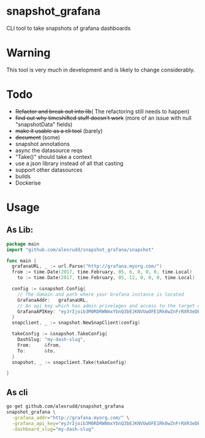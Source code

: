 # snapshot_grafana
CLI tool to take snapshots of grafana dashboards

# Warning
This tool is very much in development and is likely to change considerably.

# Todo

* ~~Refactor and break out into lib~~( The refactoring still needs to happen)
* ~~find out why timeshifted stuff doesn't work~~ (more of an issue with null "snapshotData" fields)
* ~~make it usable as a cli tool~~ (barely)
* ~~document~~ (some)
* snapshot annotations
* async the datasource reqs
* "Take()" should take a context
* use a json library instead of all that casting
* support other datasources
* builds
* Dockerise

# Usage

## As Lib:

```go
package main
import "github.com/alexrudd/snapshot_grafana/snapshot"

func main {
  grafanaURL, _ := url.Parse("http://grafana.myorg.com/")
  from := time.Date(2017, time.February, 05, 6, 0, 0, 0, time.Local)
	to := time.Date(2017, time.February, 05, 12, 0, 0, 0, time.Local)

  config := &snapshot.Config{
    // The domain and path where your Grafana instance is located
    GrafanaAddr:   grafanaURL,
    // An api key which has admin privelages and access to the target dashboard
    GrafanaAPIKey: "eyJrIjoib3M0RDRWNmxYbnQ3bEJKNVUwOFE1Rk0wZnFrRXR3eDEiLCJuIjoia2V5IiwiaWQiOjN9",
  }
  snapclient, _ := snapshot.NewSnapClient(config)

  takeConfig := &snapshot.TakeConfig{
    DashSlug: "my-dash-slug",
    From:     &from,
    To:       &to,
  }
  snapshot, _ := snapclient.Take(takeConfig)

}

```

## As cli

```sh
go get github.com/alexrudd/snapshot_grafana
snapshot_grafana \
  -grafana_addr="http://grafana.myorg.com/" \
  -grafana_api_key="eyJrIjoib3M0RDRWNmxYbnQ3bEJKNVUwOFE1Rk0wZnFrRXR3eDEiLCJuIjoia2V5IiwiaWQiOjN9" \
  -dashboard_slug="my-dash-slug"
```
